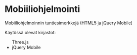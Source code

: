 Mobiiliohjelmointi
==================

Mobiiliohjelmoinnin tuntiesimerkkejä (HTML5 ja jQuery Mobile)

Käytössä olevat kirjastot:
<ul>
<li<a href="http://threejs.org/" target="_blank">Three.js</a></li>
<li><a href="http://jquerymobile.com/" target="_blank"></a>jQuery Mobile</a></li>
</ul>
